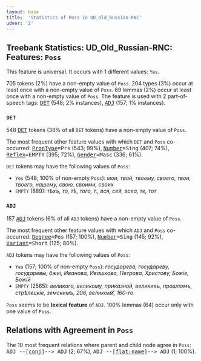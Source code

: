 ```yaml
---
layout: base
title:  'Statistics of Poss in UD_Old_Russian-RNC'
udver: '2'
---
```


## Treebank Statistics: UD_Old_Russian-RNC: Features: `Poss`

This feature is universal.
It occurs with 1 different values: `Yes`.

705 tokens (2%) have a non-empty value of `Poss`.
204 types (3%) occur at least once with a non-empty value of `Poss`.
69 lemmas (2%) occur at least once with a non-empty value of `Poss`.
The feature is used with 2 part-of-speech tags: <tt><a href="orv_rnc-pos-DET.html">DET</a></tt> (548; 2% instances), <tt><a href="orv_rnc-pos-ADJ.html">ADJ</a></tt> (157; 1% instances).

### `DET`

548 <tt><a href="orv_rnc-pos-DET.html">DET</a></tt> tokens (38% of all `DET` tokens) have a non-empty value of `Poss`.

The most frequent other feature values with which `DET` and `Poss` co-occurred: <tt><a href="orv_rnc-feat-PronType.html">PronType</a></tt><tt>=Prs</tt> (543; 99%), <tt><a href="orv_rnc-feat-Number.html">Number</a></tt><tt>=Sing</tt> (407; 74%), <tt><a href="orv_rnc-feat-Reflex.html">Reflex</a></tt><tt>=EMPTY</tt> (395; 72%), <tt><a href="orv_rnc-feat-Gender.html">Gender</a></tt><tt>=Masc</tt> (336; 61%).

`DET` tokens may have the following values of `Poss`:

* `Yes` (548; 100% of non-empty `Poss`): <em>мои, твой, твоему, своего, твои, твоего, нашему, свою, своими, своих</em>
* `EMPTY` (889): <em>тѣхъ, то, тѣ, того, т., вся, сей, всеа, те, тот</em>

### `ADJ`

157 <tt><a href="orv_rnc-pos-ADJ.html">ADJ</a></tt> tokens (6% of all `ADJ` tokens) have a non-empty value of `Poss`.

The most frequent other feature values with which `ADJ` and `Poss` co-occurred: <tt><a href="orv_rnc-feat-Degree.html">Degree</a></tt><tt>=Pos</tt> (157; 100%), <tt><a href="orv_rnc-feat-Number.html">Number</a></tt><tt>=Sing</tt> (145; 92%), <tt><a href="orv_rnc-feat-Variant.html">Variant</a></tt><tt>=Short</tt> (125; 80%).

`ADJ` tokens may have the following values of `Poss`:

* `Yes` (157; 100% of non-empty `Poss`): <em>государева, государеву, государевы, бжиі, Иванова, Ивашкова, Петрова, Христову, Божіе, Божій</em>
* `EMPTY` (2565): <em>великого, великому, приказной, великихъ, прошломъ, стрѣлецкіе, земскимъ, 206, великомꙋ, 160-го</em>

`Poss` seems to be **lexical feature** of `ADJ`. 100% lemmas (64) occur only with one value of `Poss`.

## Relations with Agreement in `Poss`

The 10 most frequent relations where parent and child node agree in `Poss`:
<tt>ADJ --[<tt><a href="orv_rnc-dep-conj.html">conj</a></tt>]--> ADJ</tt> (2; 67%),
<tt>ADJ --[<tt><a href="orv_rnc-dep-flat-name.html">flat:name</a></tt>]--> ADJ</tt> (1; 100%).

